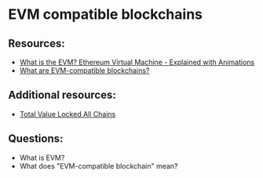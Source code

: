 # EVM compatible blockchains

## Resources:

* [What is the EVM? Ethereum Virtual Machine - Explained with Animations](https://www.youtube.com/watch?v=sTOcqS4msoU)
* [What are EVM-compatible blockchains?](https://medium.com/eligma-blog/what-are-evm-compatible-blockchains-64f91c97038e)

## Additional resources:
* [Total Value Locked All Chains](https://defillama.com/chains/EVM)


## Questions:
* What is EVM?
* What does "EVM-compatible blockchain" mean?
